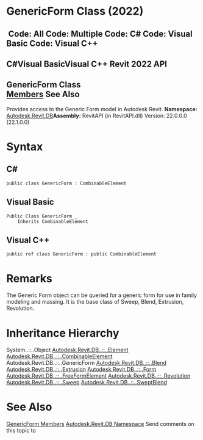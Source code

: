 # GenericForm Class (2022)

﻿
 Code: All Code: Multiple Code: C# Code: Visual Basic Code: Visual C++   
---  
C#Visual BasicVisual C++
Revit 2022 API  
---  
GenericForm Class  
[Members](6e55796d-1b8b-8910-550e-5c3db5b56312.md "GenericForm Members") See Also  
---  
Provides access to the Generic Form model in Autodesk Revit.
**Namespace:** [Autodesk.Revit.DB](87546ba7-461b-c646-cbb1-2cb8f5bff8b2.md "Autodesk.Revit.DB Namespace")**Assembly:** RevitAPI (in RevitAPI.dll) Version: 22.0.0.0 (22.1.0.0)
# Syntax
C#  
---  
```text
public class GenericForm : CombinableElement
```
  
Visual Basic  
---  
```text
Public Class GenericForm _
	Inherits CombinableElement
```
  
Visual C++  
---  
```text
public ref class GenericForm : public CombinableElement
```
  
# Remarks
The Generic Form object can be queried for a generic form for use in family modeling and massing. It is the base class of Sweep, Blend, Extrusion, Revolution.
# Inheritance Hierarchy
System..::..Object [Autodesk.Revit.DB..::..Element](eb16114f-69ea-f4de-0d0d-f7388b105a16.md "Element Class") [Autodesk.Revit.DB..::..CombinableElement](c88bdbbc-dbbb-0817-a358-35f8686f68a2.md "CombinableElement Class") Autodesk.Revit.DB..::..GenericForm [Autodesk.Revit.DB..::..Blend](6875edf6-f0ba-60bc-f294-21bb689c5994.md "Blend Class") [Autodesk.Revit.DB..::..Extrusion](1d8cca8f-0ef5-0cb6-a33b-f044b968cd89.md "Extrusion Class") [Autodesk.Revit.DB..::..Form](49f6ae4c-1629-98ef-d9a9-799bb1fd43ec.md "Form Class") [Autodesk.Revit.DB..::..FreeFormElement](27b9411a-d368-1541-b7db-b5157a58c581.md "FreeFormElement Class") [Autodesk.Revit.DB..::..Revolution](c79a0527-7887-2fdf-3d8a-a7845cbf18a0.md "Revolution Class") [Autodesk.Revit.DB..::..Sweep](ed383459-badd-2323-4f73-0d94fd76ce0f.md "Sweep Class") [Autodesk.Revit.DB..::..SweptBlend](8e50efa3-fc77-64f1-7c14-4e2089699921.md "SweptBlend Class")
# See Also
[GenericForm Members](6e55796d-1b8b-8910-550e-5c3db5b56312.md "GenericForm Members")
[Autodesk.Revit.DB Namespace](87546ba7-461b-c646-cbb1-2cb8f5bff8b2.md "Autodesk.Revit.DB Namespace")
Send comments on this topic to 